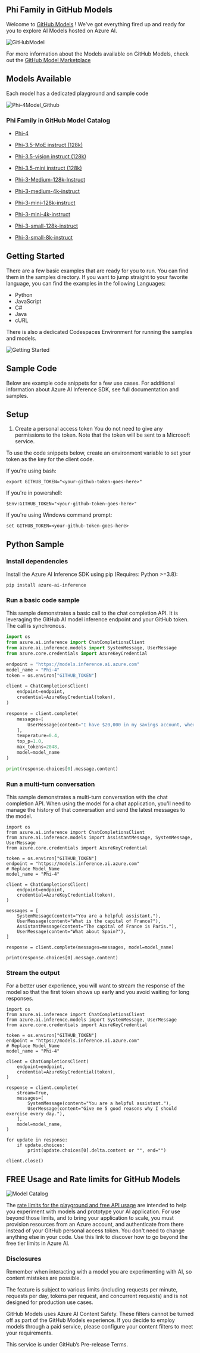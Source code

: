 ## Phi Family in GitHub Models

Welcome to [GitHub Models](https://github.com/marketplace/models) ! We've got everything fired up and ready for you to explore AI Models hosted on Azure AI.

![GitHubModel](../../../imgs/01/02/02/GitHub_ModelCatalog.png)

For more information about the Models available on GitHub Models, check out the [GitHub Model Marketplace](https://github.com/marketplace/models)

## Models Available

Each model has a dedicated playground and sample code 

![Phi-4Model_Github](../../../imgs/01/02/02/GitHub_ModelPlay.png)

### Phi Family in GitHub Model Catalog

- [Phi-4](https://github.com/marketplace/models/azureml/Phi-4)

- [Phi-3.5-MoE instruct (128k)](https://github.com/marketplace/models/azureml/Phi-3-5-MoE-instruct)

- [Phi-3.5-vision instruct (128k)](https://github.com/marketplace/models/azureml/Phi-3-5-vision-instruct)

- [Phi-3.5-mini instruct (128k)](https://github.com/marketplace/models/azureml/Phi-3-5-mini-instruct)

- [Phi-3-Medium-128k-Instruct](https://github.com/marketplace/models/azureml/Phi-3-medium-128k-instruct)

- [Phi-3-medium-4k-instruct](https://github.com/marketplace/models/azureml/Phi-3-medium-4k-instruct)

- [Phi-3-mini-128k-instruct](https://github.com/marketplace/models/azureml/Phi-3-mini-128k-instruct)

- [Phi-3-mini-4k-instruct](https://github.com/marketplace/models/azureml/Phi-3-mini-4k-instruct)

- [Phi-3-small-128k-instruct](https://github.com/marketplace/models/azureml/Phi-3-small-128k-instruct)

- [Phi-3-small-8k-instruct](https://github.com/marketplace/models/azureml/Phi-3-small-8k-instruct)

## Getting Started

There are a few basic examples that are ready for you to run. You can find them in the samples directory. If you want to jump straight to your favorite language, you can find the examples in the following Languages:

- Python
- JavaScript
- C#
- Java
- cURL

There is also a dedicated Codespaces Environment for running the samples and models. 

![Getting Started](../../../imgs/01/02/02/GitHub_ModelGetStarted.png)


## Sample Code 

Below are example code snippets for a few use cases. For additional information about Azure AI Inference SDK, see full documentation and samples.

## Setup 

1. Create a personal access token
You do not need to give any permissions to the token. Note that the token will be sent to a Microsoft service.

To use the code snippets below, create an environment variable to set your token as the key for the client code.

If you're using bash:
```
export GITHUB_TOKEN="<your-github-token-goes-here>"
```
If you're in powershell:

```
$Env:GITHUB_TOKEN="<your-github-token-goes-here>"
```

If you're using Windows command prompt:

```
set GITHUB_TOKEN=<your-github-token-goes-here>
```

## Python Sample

### Install dependencies
Install the Azure AI Inference SDK using pip (Requires: Python >=3.8):

```
pip install azure-ai-inference
```
### Run a basic code sample

This sample demonstrates a basic call to the chat completion API. It is leveraging the GitHub AI model inference endpoint and your GitHub token. The call is synchronous.

```python
import os
from azure.ai.inference import ChatCompletionsClient
from azure.ai.inference.models import SystemMessage, UserMessage
from azure.core.credentials import AzureKeyCredential

endpoint = "https://models.inference.ai.azure.com"
model_name = "Phi-4"
token = os.environ["GITHUB_TOKEN"]

client = ChatCompletionsClient(
    endpoint=endpoint,
    credential=AzureKeyCredential(token),
)

response = client.complete(
    messages=[
        UserMessage(content="I have $20,000 in my savings account, where I receive a 4% profit per year and payments twice a year. Can you please tell me how long it will take for me to become a millionaire? Also, can you please explain the math step by step as if you were explaining it to an uneducated person?"),
    ],
    temperature=0.4,
    top_p=1.0,
    max_tokens=2048,
    model=model_name
)

print(response.choices[0].message.content)
```

### Run a multi-turn conversation

This sample demonstrates a multi-turn conversation with the chat completion API. When using the model for a chat application, you'll need to manage the history of that conversation and send the latest messages to the model.

```
import os
from azure.ai.inference import ChatCompletionsClient
from azure.ai.inference.models import AssistantMessage, SystemMessage, UserMessage
from azure.core.credentials import AzureKeyCredential

token = os.environ["GITHUB_TOKEN"]
endpoint = "https://models.inference.ai.azure.com"
# Replace Model_Name
model_name = "Phi-4"

client = ChatCompletionsClient(
    endpoint=endpoint,
    credential=AzureKeyCredential(token),
)

messages = [
    SystemMessage(content="You are a helpful assistant."),
    UserMessage(content="What is the capital of France?"),
    AssistantMessage(content="The capital of France is Paris."),
    UserMessage(content="What about Spain?"),
]

response = client.complete(messages=messages, model=model_name)

print(response.choices[0].message.content)
```

### Stream the output

For a better user experience, you will want to stream the response of the model so that the first token shows up early and you avoid waiting for long responses.

```
import os
from azure.ai.inference import ChatCompletionsClient
from azure.ai.inference.models import SystemMessage, UserMessage
from azure.core.credentials import AzureKeyCredential

token = os.environ["GITHUB_TOKEN"]
endpoint = "https://models.inference.ai.azure.com"
# Replace Model_Name
model_name = "Phi-4"

client = ChatCompletionsClient(
    endpoint=endpoint,
    credential=AzureKeyCredential(token),
)

response = client.complete(
    stream=True,
    messages=[
        SystemMessage(content="You are a helpful assistant."),
        UserMessage(content="Give me 5 good reasons why I should exercise every day."),
    ],
    model=model_name,
)

for update in response:
    if update.choices:
        print(update.choices[0].delta.content or "", end="")

client.close()
```

## FREE Usage and Rate limits for GitHub Models

![Model Catalog](../../../imgs/01/02/02/GitHub_Model.png)

The [rate limits for the playground and free API usage](https://docs.github.com/en/github-models/prototyping-with-ai-models#rate-limits) are intended to help you experiment with models and prototype your AI application. For use beyond those limits, and to bring your application to scale, you must provision resources from an Azure account, and authenticate from there instead of your GitHub personal access token. You don't need to change anything else in your code. Use this link to discover how to go beyond the free tier limits in Azure AI.


### Disclosures

Remember when interacting with a model you are experimenting with AI, so content mistakes are possible.

The feature is subject to various limits (including requests per minute, requests per day, tokens per request, and concurrent requests) and is not designed for production use cases.

GitHub Models uses Azure AI Content Safety. These filters cannot be turned off as part of the GitHub Models experience. If you decide to employ models through a paid service, please configure your content filters to meet your requirements.

This service is under GitHub’s Pre-release Terms. 